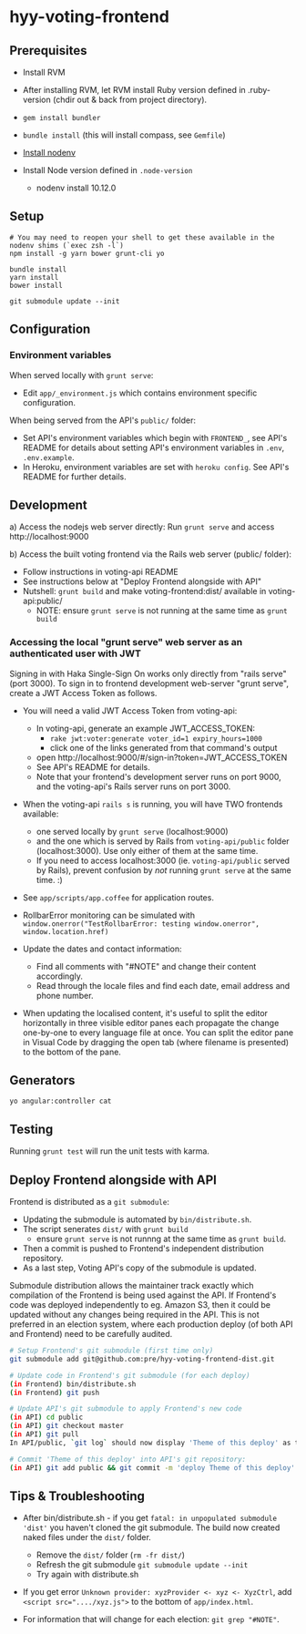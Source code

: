 # hyy-voting-frontend

## Prerequisites

- Install RVM
- After installing RVM, let RVM install Ruby version defined in .ruby-version (chdir out & back from project directory).
- `gem install bundler`
- `bundle install` (this will install compass, see `Gemfile`)

- [Install nodenv](https://github.com/nodenv/nodenv)
- Install Node version defined in `.node-version`
  - nodenv install 10.12.0

## Setup

~~~
# You may need to reopen your shell to get these available in the nodenv shims (`exec zsh -l`)
npm install -g yarn bower grunt-cli yo

bundle install
yarn install
bower install

git submodule update --init
~~~

## Configuration

### Environment variables
When served locally with `grunt serve`:
- Edit `app/_environment.js` which contains environment specific configuration.

When being served from the API's `public/` folder:
- Set API's environment variables which begin with `FRONTEND_`, see API's README for details about setting API's environment variables in `.env`, `.env.example`.
- In Heroku, environment variables are set with `heroku config`. See API's README for further details.

## Development

a) Access the nodejs web server directly:
  Run `grunt serve` and access http://localhost:9000

b) Access the built voting frontend via the Rails web server (public/ folder):
  - Follow instructions in voting-api README
  - See instructions below at "Deploy Frontend alongside with API"
  - Nutshell: `grunt build` and make voting-frontend:dist/ available in voting-api:public/
    - NOTE: ensure `grunt serve` is not running at the same time as `grunt build`

### Accessing the local "grunt serve" web server as an authenticated user with JWT

Signing in with Haka Single-Sign On works only directly from "rails serve" (port 3000).
To sign in to frontend development web-server "grunt serve", create a JWT Access Token as follows.

- You will need a valid JWT Access Token from voting-api:
  - In voting-api, generate an example JWT_ACCESS_TOKEN:
    - `rake jwt:voter:generate voter_id=1 expiry_hours=1000`
    - click one of the links generated from that command's output
  - open http://localhost:9000/#/sign-in?token=JWT_ACCESS_TOKEN
  - See API's README for details.
  - Note that your frontend's development server runs on port 9000,
    and the voting-api's Rails server runs on port 3000.
- When the voting-api `rails s` is running, you will have TWO frontends available:
  - one served locally by `grunt serve` (localhost:9000)
  - and the one which is served by Rails from `voting-api/public` folder
    (localhost:3000). Use only either of them at the same time.
  - If you need to access localhost:3000 (ie. `voting-api/public` served by
    Rails), prevent confusion by *not* running `grunt serve` at the same time. :)

- See `app/scripts/app.coffee` for application routes.

- RollbarError monitoring can be simulated with
    `window.onerror("TestRollbarError: testing window.onerror", window.location.href)`

- Update the dates and contact information:
  - Find all comments with "#NOTE" and change their content accordingly.
  - Read through the locale files and find each date, email address and phone number.

- When updating the localised content, it's useful to split the editor horizontally in three
  visible editor panes each propagate the change one-by-one to every language file at once.
  You can split the editor pane in Visual Code by dragging the open tab (where filename is
  presented) to the bottom of the pane.

## Generators

`yo angular:controller cat`

## Testing

Running `grunt test` will run the unit tests with karma.


## Deploy Frontend alongside with API

Frontend is distributed as a `git submodule`:
  * Updating the submodule is automated by `bin/distribute.sh`.
  * The script senerates `dist/` with `grunt build`
    * ensure `grunt serve` is not runnng at the same time as `grunt build`.
  * Then a commit is pushed to Frontend's independent distribution repository.
  * As a last step, Voting API's copy of the submodule is updated.

Submodule distribution allows the maintainer track exactly which compilation
of the Frontend is being used against the API. If Frontend's code was deployed
independently to eg. Amazon S3, then it could be updated without
any changes being required in the API. This is not preferred in an
election system, where each production deploy (of both API and Frontend) need
to be carefully audited.

```bash
# Setup Frontend's git submodule (first time only)
git submodule add git@github.com:pre/hyy-voting-frontend-dist.git
```

```bash
# Update code in Frontend's git submodule (for each deploy)
(in Frontend) bin/distribute.sh
(in Frontend) git push

# Update API's git submodule to apply Frontend's new code
(in API) cd public
(in API) git checkout master
(in API) git pull
In API/public, `git log` should now display 'Theme of this deploy' as the newest commit.
```

```bash
# Commit 'Theme of this deploy' into API's git repository:
(in API) git add public && git commit -m 'deploy Theme of this deploy'
```


## Tips & Troubleshooting

* After bin/distribute.sh - if you get `fatal: in unpopulated submodule 'dist'`
  you haven't cloned the git submodule. The build now created naked files under
  the `dist/` folder.
  * Remove the `dist/` folder (`rm -fr dist/`)
  * Refresh the git submodule `git submodule update --init`
  * Try again with distribute.sh

* If you get error `Unknown provider: xyzProvider <- xyz <- XyzCtrl`,
  add `<script src="..../xyz.js">` to the bottom of `app/index.html`.

* For information that will change for each election: `git grep "#NOTE"`.

